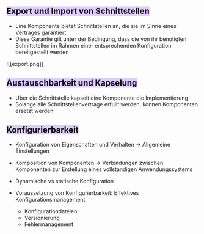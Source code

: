 
## <mark style="background: #D2B3FFA6;">Export und Import von Schnittstellen</mark>

- Eine Komponente bietet Schnittstellen an, die sie im Sinne eines Vertrages garantiert
- Diese Garantie gilt unter der Bedingung, dass die von ihr benotigten Schnittstellen im Rahmen einer entsprechenden Konfiguration bereitgestellt werden

	
![[export.png]]



## <mark style="background: #D2B3FFA6;">Austauschbarkeit und Kapselung</mark>

- Uber die Schnittstelle kapselt eine Komponente die Implementierung 
- Solange alle Schnittstellenvertrage erfullt werden, konnen Komponenten ersetzt werden



## <mark style="background: #D2B3FFA6;">Konfigurierbarkeit</mark>

- Konfiguration von Eigenschaften und Verhalten -> Allgemeine Einstellungen
- Komposition von Komponenten -> Verbindungen zwischen Komponenten zur Erstellung eines vollstandigen Anwendungssystems
- Dynamische vs statische Konfiguration

- Voraussetzung von Konfigurierbarkeit: Effektives Konfigurationsmanagement
	- Konfigurationdateien
	- Versionierung
	- Fehlermanagement

